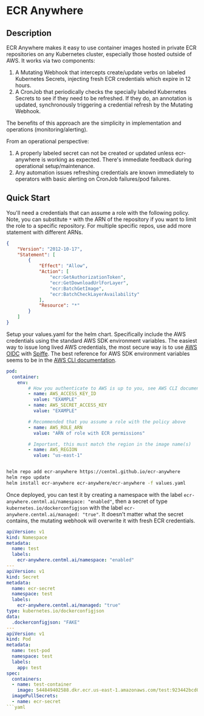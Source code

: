 # ECR Anywhere

## Description
ECR Anywhere makes it easy to use container images hosted in private ECR repositories on any Kubernetes cluster, especially those hosted outside of AWS. It works via two components: 

  1) A Mutating Webhook that intercepts create/update verbs on labeled Kubernetes Secrets, injecting fresh ECR credentials which expire in 12 hours.
  2) A CronJob that periodically checks the specially labeled Kubernetes Secrets to see if they need to be refreshed. If they do, an annotation is updated, synchronously triggering a credential refresh by the Mutating Webhook.

The benefits of this approach are the simplicity in implementation and operations (monitoring/alerting). 

From an operational perspective: 

  1) A properly labeled secret can not be created or updated unless ecr-anywhere is working as expected. There's immediate feedback during operational setup/maintenance.  
  2) Any automation issues refreshing credentials are known immediately to operators with basic alerting on CronJob failures/pod failures. 


## Quick Start

You'll need a credentials that can assume a role with the following policy. Note, you can substitute `*` with the ARN of the repository if you want to limit the role to a specific repository. For multiple specific repos, use add more statement with different ARNs.

```json
{
    "Version": "2012-10-17",
    "Statement": [
        {
            "Effect": "Allow",
            "Action": [
                "ecr:GetAuthorizationToken",
                "ecr:GetDownloadUrlForLayer",
                "ecr:BatchGetImage",
                "ecr:BatchCheckLayerAvailability"
            ],
            "Resource": "*"
        }
    ]
}
```


Setup your values.yaml for the helm chart. Specifically include the AWS credentials using the standard AWS SDK environment variables. The easiest way to issue long lived AWS credentials, the most secure way is to use [AWS OIDC](https://docs.aws.amazon.com/IAM/latest/UserGuide/id_roles_providers_create_oidc.html) with [Spiffe](https://spiffe.io/). The best reference for AWS SDK environment variables seems to be in the [AWS CLI documentation](https://docs.aws.amazon.com/cli/v1/userguide/cli-configure-envvars.html).  


```yaml
pod:
  container:
    env:
        # How you authenticate to AWS is up to you, see AWS CLI documentation for more options
        - name: AWS_ACCESS_KEY_ID
          value: "EXAMPLE"
        - name: AWS_SECRET_ACCESS_KEY
          value: "EXAMPLE"

        # Recommended that you assume a role with the policy above 
        - name: AWS_ROLE_ARN
          value: "ARN of role with ECR permissions"

        # Important, this must match the region in the image name(s)
        - name: AWS_REGION
          value: "us-east-1" 



```


```sh
helm repo add ecr-anywhere https://centml.github.io/ecr-anywhere
helm repo update
helm install ecr-anywhere ecr-anywhere/ecr-anywhere -f values.yaml
```

Once deployed, you can test it by creating a namespace with the label `ecr-anywhere.centml.ai/namespace: "enabled"`, then a secret of type `kubernetes.io/dockerconfigjson` with the label `ecr-anywhere.centml.ai/managed: "true"`. It doesn't matter what the secret contains, the mutating webhook will overwrite it with fresh ECR credentials. 

```yaml
apiVersion: v1
kind: Namespace
metadata:
  name: test
  labels:
    ecr-anywhere.centml.ai/namespace: "enabled"
---
apiVersion: v1
kind: Secret
metadata:
  name: ecr-secret
  namespace: test
  labels:
    ecr-anywhere.centml.ai/managed: "true"
type: kubernetes.io/dockerconfigjson
data:
  .dockerconfigjson: "FAKE"
---
apiVersion: v1
kind: Pod
metadata:
  name: test-pod
  namespace: test
  labels:
    app: test
spec:
  containers:
  - name: test-container
    image: 544849402588.dkr.ecr.us-east-1.amazonaws.com/test:923442bcd004d94c1f7447e1ae14f36d39d77b0e
  imagePullSecrets:
  - name: ecr-secret
```yaml
